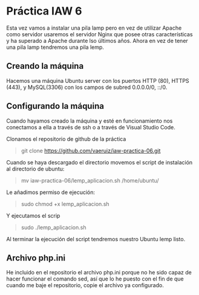 # Práctica IAW 6

Esta vez vamos a instalar una pila lamp pero en vez de utilizar Apache como servidor usaremos el servidor Nginx que posee otras características y ha superado a Apache durante lso últimos años. Ahora en vez de tener una pila lamp tendremos una pila lemp.

## Creando la máquina

Hacemos una máquina Ubuntu server con los puertos HTTP (80), HTTPS (443), y MySQL(3306) con los campos de subred 0.0.0.0/0, ::/0. 

## Configurando la máquina

Cuando hayamos creado la máquina y esté en funcionamiento nos conectamos a ella a través de ssh o a través de Visual Studio Code.

Clonamos el repositorio de github de la práctica

>git clone https://github.com/vaeruiz/iaw-practica-06.git

Cuando se haya descargado el directorio movemos el script de instalación al directorio de ubuntu:

>mv iaw-practica-06/lemp_aplicacion.sh /home/ubuntu/

Le añadimos permiso de ejecución:

>sudo chmod +x lemp_aplicacion.sh

Y ejecutamos el scrip

>sudo ./lemp_aplicacion.sh

Al terminar la ejecución del script tendremos nuestro Ubuntu lemp listo.

## Archivo php.ini

He incluido en el repositorio el archivo php.ini porque no he sido capaz de hacer funcionar el comando sed, así que lo he puesto con el fin de que cuando me baje el repositorio, copie el archivo ya configurado. 
